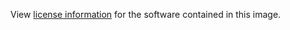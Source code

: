View [license information](https://github.com/Altinity/ClickHouse/blob/antalya/LICENSE) for the software contained in this image.
